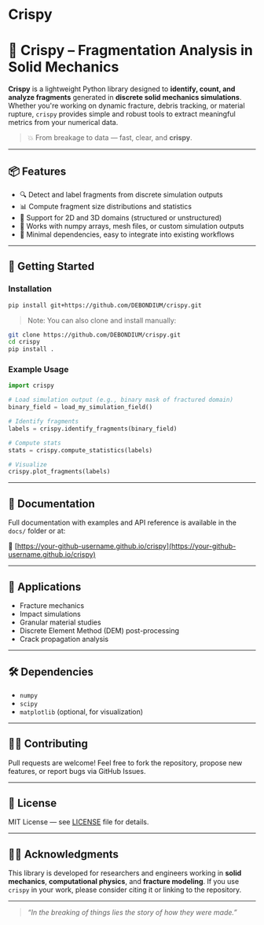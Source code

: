 # Crispy
# 🧩 Crispy – Fragmentation Analysis in Solid Mechanics

**Crispy** is a lightweight Python library designed to **identify, count, and analyze fragments** generated in **discrete solid mechanics simulations**. Whether you're working on dynamic fracture, debris tracking, or material rupture, `crispy` provides simple and robust tools to extract meaningful metrics from your numerical data.

> 💥 From breakage to data — fast, clear, and **crispy**.

---

## 📦 Features

- 🔍 Detect and label fragments from discrete simulation outputs
- 📊 Compute fragment size distributions and statistics
- 🧱 Support for 2D and 3D domains (structured or unstructured)
- 🧮 Works with numpy arrays, mesh files, or custom simulation outputs
- 🧰 Minimal dependencies, easy to integrate into existing workflows

---

## 🚀 Getting Started

### Installation

```bash
pip install git+https://github.com/DEBONDIUM/crispy.git
```

> Note: You can also clone and install manually:

```bash
git clone https://github.com/DEBONDIUM/crispy.git
cd crispy
pip install .
```

### Example Usage

```python
import crispy

# Load simulation output (e.g., binary mask of fractured domain)
binary_field = load_my_simulation_field()

# Identify fragments
labels = crispy.identify_fragments(binary_field)

# Compute stats
stats = crispy.compute_statistics(labels)

# Visualize
crispy.plot_fragments(labels)
```

---

## 📘 Documentation

Full documentation with examples and API reference is available in the `docs/` folder or at:

📎 [https://your-github-username.github.io/crispy](https://your-github-username.github.io/crispy)

---

## 🔬 Applications

- Fracture mechanics
- Impact simulations
- Granular material studies
- Discrete Element Method (DEM) post-processing
- Crack propagation analysis

---

## 🛠 Dependencies

- `numpy`
- `scipy`
- `matplotlib` (optional, for visualization)

---

## 🧑‍💻 Contributing

Pull requests are welcome! Feel free to fork the repository, propose new features, or report bugs via GitHub Issues.

---

## 📄 License

MIT License — see [LICENSE](LICENSE) file for details.

---

## 👨‍🏫 Acknowledgments

This library is developed for researchers and engineers working in **solid mechanics**, **computational physics**, and **fracture modeling**. If you use `crispy` in your work, please consider citing it or linking to the repository.

---

> _“In the breaking of things lies the story of how they were made.”_
